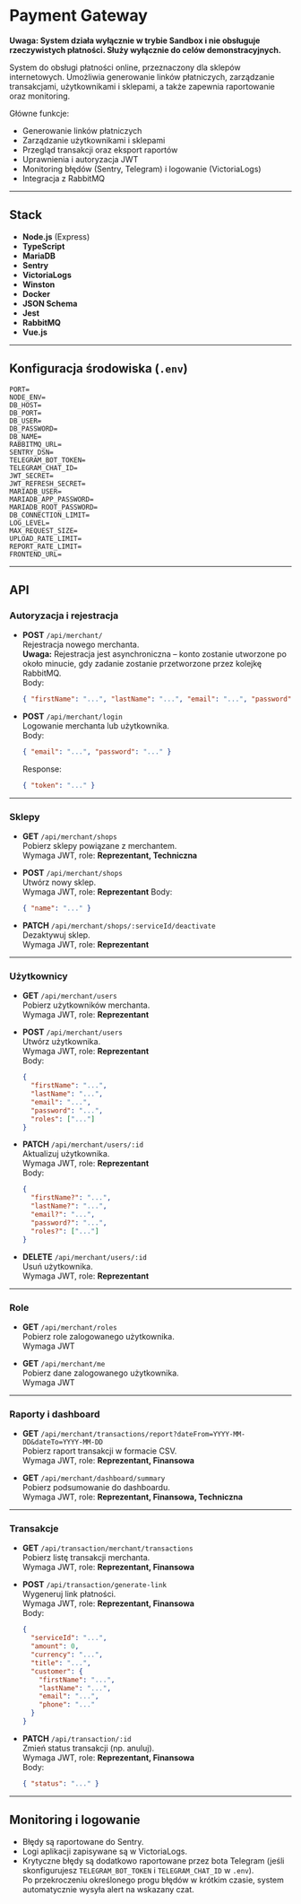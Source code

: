 # Payment Gateway

**Uwaga: System działa wyłącznie w trybie Sandbox i nie obsługuje rzeczywistych płatności. Służy wyłącznie do celów demonstracyjnych.**

System do obsługi płatności online, przeznaczony dla sklepów internetowych. Umożliwia generowanie linków płatniczych, zarządzanie transakcjami, użytkownikami i sklepami, a także zapewnia raportowanie oraz monitoring.

Główne funkcje:

- Generowanie linków płatniczych
- Zarządzanie użytkownikami i sklepami
- Przegląd transakcji oraz eksport raportów
- Uprawnienia i autoryzacja JWT
- Monitoring błędów (Sentry, Telegram) i logowanie (VictoriaLogs)
- Integracja z RabbitMQ

---

## Stack

- **Node.js** (Express)
- **TypeScript**
- **MariaDB**
- **Sentry**
- **VictoriaLogs**
- **Winston**
- **Docker**
- **JSON Schema**
- **Jest**
- **RabbitMQ**
- **Vue.js**

---

## Konfiguracja środowiska (`.env`)

```env
PORT=
NODE_ENV=
DB_HOST=
DB_PORT=
DB_USER=
DB_PASSWORD=
DB_NAME=
RABBITMQ_URL=
SENTRY_DSN=
TELEGRAM_BOT_TOKEN=
TELEGRAM_CHAT_ID=
JWT_SECRET=
JWT_REFRESH_SECRET=
MARIADB_USER=
MARIADB_APP_PASSWORD=
MARIADB_ROOT_PASSWORD=
DB_CONNECTION_LIMIT=
LOG_LEVEL=
MAX_REQUEST_SIZE=
UPLOAD_RATE_LIMIT=
REPORT_RATE_LIMIT=
FRONTEND_URL=
```

---

## API

### Autoryzacja i rejestracja

- **POST** `/api/merchant/`  
  Rejestracja nowego merchanta.  
  **Uwaga:** Rejestracja jest asynchroniczna – konto zostanie utworzone po około minucie, gdy zadanie zostanie przetworzone przez kolejkę RabbitMQ.  
  Body:

  ```json
  { "firstName": "...", "lastName": "...", "email": "...", "password": "..." }
  ```

- **POST** `/api/merchant/login`  
  Logowanie merchanta lub użytkownika.  
  Body:
  ```json
  { "email": "...", "password": "..." }
  ```
  Response:
  ```json
  { "token": "..." }
  ```

---

### Sklepy

- **GET** `/api/merchant/shops`  
  Pobierz sklepy powiązane z merchantem.  
  Wymaga JWT, role: **Reprezentant, Techniczna**

- **POST** `/api/merchant/shops`  
  Utwórz nowy sklep.  
  Wymaga JWT, role: **Reprezentant**
  Body:

  ```json
  { "name": "..." }
  ```

- **PATCH** `/api/merchant/shops/:serviceId/deactivate`  
  Dezaktywuj sklep.  
  Wymaga JWT, role: **Reprezentant**

---

### Użytkownicy

- **GET** `/api/merchant/users`  
  Pobierz użytkowników merchanta.  
  Wymaga JWT, role: **Reprezentant**

- **POST** `/api/merchant/users`  
  Utwórz użytkownika.  
  Wymaga JWT, role: **Reprezentant**  
  Body:

  ```json
  {
    "firstName": "...",
    "lastName": "...",
    "email": "...",
    "password": "...",
    "roles": ["..."]
  }
  ```

- **PATCH** `/api/merchant/users/:id`  
  Aktualizuj użytkownika.  
  Wymaga JWT, role: **Reprezentant**  
  Body:

  ```json
  {
    "firstName?": "...",
    "lastName?": "...",
    "email?": "...",
    "password?": "...",
    "roles?": ["..."]
  }
  ```

- **DELETE** `/api/merchant/users/:id`  
  Usuń użytkownika.  
  Wymaga JWT, role: **Reprezentant**

---

### Role

- **GET** `/api/merchant/roles`  
  Pobierz role zalogowanego użytkownika.  
  Wymaga JWT

- **GET** `/api/merchant/me`  
  Pobierz dane zalogowanego użytkownika.  
  Wymaga JWT

---

### Raporty i dashboard

- **GET** `/api/merchant/transactions/report?dateFrom=YYYY-MM-DD&dateTo=YYYY-MM-DD`  
  Pobierz raport transakcji w formacie CSV.  
  Wymaga JWT, role: **Reprezentant, Finansowa**

- **GET** `/api/merchant/dashboard/summary`  
  Pobierz podsumowanie do dashboardu.  
  Wymaga JWT, role: **Reprezentant, Finansowa, Techniczna**

---

### Transakcje

- **GET** `/api/transaction/merchant/transactions`  
  Pobierz listę transakcji merchanta.  
  Wymaga JWT, role: **Reprezentant, Finansowa**

- **POST** `/api/transaction/generate-link`  
  Wygeneruj link płatności.  
  Wymaga JWT, role: **Reprezentant, Finansowa**  
  Body:

  ```json
  {
    "serviceId": "...",
    "amount": 0,
    "currency": "...",
    "title": "...",
    "customer": {
      "firstName": "...",
      "lastName": "...",
      "email": "...",
      "phone": "..."
    }
  }
  ```

- **PATCH** `/api/transaction/:id`  
  Zmień status transakcji (np. anuluj).  
  Wymaga JWT, role: **Reprezentant, Finansowa**  
  Body:
  ```json
  { "status": "..." }
  ```

---

## Monitoring i logowanie

- Błędy są raportowane do Sentry.
- Logi aplikacji zapisywane są w VictoriaLogs.
- Krytyczne błędy są dodatkowo raportowane przez bota Telegram (jeśli skonfigurujesz `TELEGRAM_BOT_TOKEN` i `TELEGRAM_CHAT_ID` w `.env`).  
  Po przekroczeniu określonego progu błędów w krótkim czasie, system automatycznie wysyła alert na wskazany czat.
